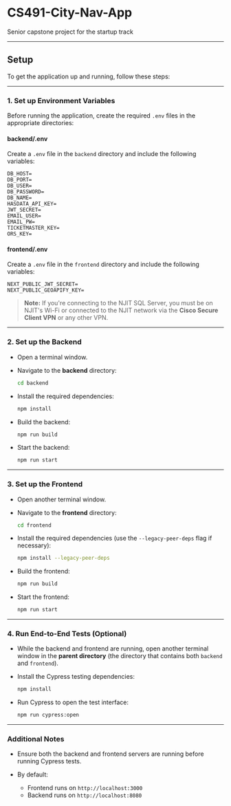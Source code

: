 # CS491-City-Nav-App

Senior capstone project for the startup track

---

## Setup

To get the application up and running, follow these steps:

---

### 1. Set up Environment Variables

Before running the application, create the required `.env` files in the appropriate directories:

#### **backend/.env**

Create a `.env` file in the `backend` directory and include the following variables:

```env
DB_HOST=
DB_PORT=
DB_USER=
DB_PASSWORD=
DB_NAME=
HASDATA_API_KEY=
JWT_SECRET=
EMAIL_USER=
EMAIL_PW=
TICKETMASTER_KEY=
ORS_KEY=
```

#### **frontend/.env**

Create a `.env` file in the `frontend` directory and include the following variables:

```env
NEXT_PUBLIC_JWT_SECRET=
NEXT_PUBLIC_GEOAPIFY_KEY=
```

> **Note:** If you're connecting to the NJIT SQL Server, you must be on NJIT's Wi-Fi or connected to the NJIT network via the **Cisco Secure Client VPN** or any other VPN.

---

### 2. Set up the Backend

* Open a terminal window.
* Navigate to the **backend** directory:

  ```bash
  cd backend
  ```
* Install the required dependencies:

  ```bash
  npm install
  ```
* Build the backend:

  ```bash
  npm run build
  ```
* Start the backend:

  ```bash
  npm run start
  ```

---

### 3. Set up the Frontend

* Open another terminal window.
* Navigate to the **frontend** directory:

  ```bash
  cd frontend
  ```
* Install the required dependencies (use the `--legacy-peer-deps` flag if necessary):

  ```bash
  npm install --legacy-peer-deps
  ```
* Build the frontend:

  ```bash
  npm run build
  ```
* Start the frontend:

  ```bash
  npm run start
  ```

---

### 4. Run End-to-End Tests (Optional)

* While the backend and frontend are running, open another terminal window in the **parent directory** (the directory that contains both `backend` and `frontend`).
* Install the Cypress testing dependencies:

  ```bash
  npm install
  ```
* Run Cypress to open the test interface:

  ```bash
  npm run cypress:open
  ```

---

### Additional Notes

* Ensure both the backend and frontend servers are running before running Cypress tests.
* By default:

  * Frontend runs on `http://localhost:3000`
  * Backend runs on `http://localhost:8080`

